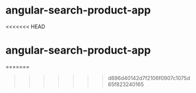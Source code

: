 # angular-search-product-app 
<<<<<<< HEAD
# angular-search-product-app 
=======
>>>>>>> d696d40142d7f2106f0907c1075d65f823240165
